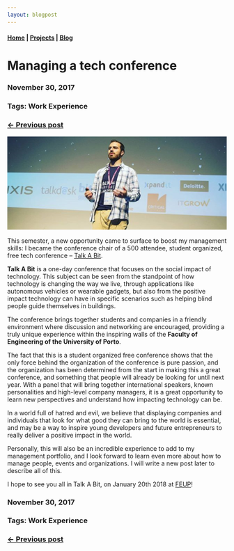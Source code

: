 ```yaml
---
layout: blogpost
---
```


#### [Home](/) | [Projects](/projects) | [Blog](/blog)

# Managing a tech conference

### November 30, 2017
### Tags: Work Experience
### [<- Previous post](/blog/tales-of-a-ceo)

![Talk A Bit](/assets/images/talkabit.png)

This semester, a new opportunity came to surface to boost my management skills: I became the conference chair of a 500 attendee, student organized, free tech conference – [Talk A Bit](http://talkabit.org/).

**Talk A Bit** is a one-day conference that focuses on the social impact of technology. This subject can be seen from the standpoint of how technology is changing the way we live, through applications like autonomous vehicles or wearable gadgets, but also from the positive impact technology can have in specific scenarios such as helping blind people guide themselves in buildings.

The conference brings together students and companies in a friendly environment where discussion and networking are encouraged, providing a truly unique experience within the inspiring walls of the **Faculty of Engineering of the University of Porto**.

The fact that this is a student organized free conference shows that the only force behind the organization of the conference is pure passion, and the organization has been determined from the start in making this a great conference, and something that people will already be looking for until next year. With a panel that will bring together international speakers, known personalities and high-level company managers, it is a great opportunity to learn new perspectives and understand how impacting technology can be.

In a world full of hatred and evil, we believe that displaying companies and individuals that look for what good they can bring to the world is essential, and may be a way to inspire young developers and future entrepreneurs to really deliver a positive impact in the world.

Personally, this will also be an incredible experience to add to my management portfolio, and I look forward to learn even more about how to manage people, events and organizations. I will write a new post later to describe all of this.

I hope to see you all in Talk A Bit, on January 20th 2018 at [FEUP](https://www.google.pt/maps/place/FEUP/@41.1785774,-8.598412,17z/data=!3m1!4b1!4m5!3m4!1s0xd2464405b21ed7b:0x89316f27ec62c09!8m2!3d41.1785734!4d-8.5962233?hl=pt-PT)!

### November 30, 2017
### Tags: Work Experience
### [<- Previous post](/blog/tales-of-a-ceo)